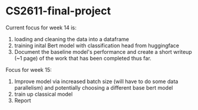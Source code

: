 # CS2611-final-project
Current focus for week 14 is:
1. loading and cleaning the data into a dataframe
2. training inital Bert model with classification head from huggingface
3. Document the baseline model's performance and create a short writeup (~1
page) of the work that has been completed thus far.

Focus for week 15:
1. Improve model via increased batch size (will have to do some data parallelism) and potentially choosing a different base bert model
2. train up classical model
3. Report
